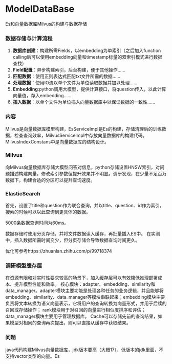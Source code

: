 # ModelDataBase
Es和向量数据库Milvus的构建与数据存储
### 数据存储与计算流程
1. **数据库创建**：构建所需Fields，以embedding为单索引（之后加入function calling后可以使用embedding向量和timestamp标量的双索引模式进行数据查找）
2. **Field配置**：异步构建索引，后台构建，便于其他操作......
3. **匹配数据**：使用正则表达式匹配txt文件所需的数据......
4. **处理数据**：使用IO流以单个文件为单位读取数据并加以处理......
5. **Embedding**:python调用大模型，提供计算接口，将question传入，以此计算向量值，存入embedding......
6. **插入数据**：以单个文件为单位插入向量数据库中以保证数据的一致性......

### 内容
Milvus是向量数据库模型构建，EsServiceImpl是Es的构建，存储清理后的训练数据，检查查询效率，MilvusServiceImpl中存放向量数据库的构建代码。MilvusIndexConstans中是向量数据库的结构设计。
### Milvus
向Milvus向量数据库存储大模型问答对信息，python存储设置HNSW索引，对问题描述构建向量，修改索引参数但提升效果并不明显。调研发现，在少量不足百万数据下，构建合适的分区可以提升查询速度。
### ElasticSearch
首先，设置了title和question作为联合查询，并以title、question、id作为索引，搜索的时候可以以此查询到更具体的数据。

5000条数据查询时间为60ms。

数据存储时使用分页存储，并将文件数据读入缓存，再批量插入ES中。
在实测中，插入数据所需时间变少，但分页存储会导致数据查询时间更久。

优化可参考https://zhuanlan.zhihu.com/p/99718374

### 调研模型缓存层
在资源有限和对实时性要求较高的场景下，加入缓存层可以有效降低推理部署成本、提升模型性能和效率。
核心模块：adapter、embedding、similarity和data_manager。adapter模块主要功能是处理各种任务的业务逻辑，并且能够将embedding、similarity、data_manager等模块串联起来；embedding模块主要负责将文本转换为语义向量表示，它将用户的查询转换为向量形式，并用于后续的召回或存储操作；
rank模块用于对召回的向量进行相似度排序和评估；data_manager模块主要用于管理数据库。
Cache可以存储先前的查询结果，如果模型对相同的查询再次提出，则可以直接从缓存中获取结果。


### 问题
java代码构建Milvus向量数据库，jdk版本要高（大概17），低版本的jdk里面，不支持vector类型的向量。Es



